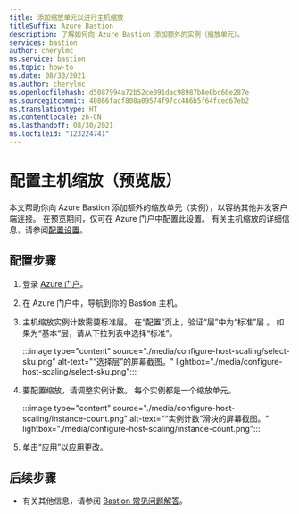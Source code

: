 ```yaml
---
title: 添加缩放单元以进行主机缩放
titleSuffix: Azure Bastion
description: 了解如何向 Azure Bastion 添加额外的实例（缩放单元）。
services: bastion
author: cherylmc
ms.service: bastion
ms.topic: how-to
ms.date: 08/30/2021
ms.author: cherylmc
ms.openlocfilehash: d5087994a72b52ce091dac98987b8e0bc60e287e
ms.sourcegitcommit: 40866facf800a09574f97cc486b5f64fced67eb2
ms.translationtype: HT
ms.contentlocale: zh-CN
ms.lasthandoff: 08/30/2021
ms.locfileid: "123224741"
---
```

# <a name="configure-host-scaling-preview"></a>配置主机缩放（预览版）

本文帮助你向 Azure Bastion 添加额外的缩放单元（实例），以容纳其他并发客户端连接。 在预览期间，仅可在 Azure 门户中配置此设置。 有关主机缩放的详细信息，请参阅[配置设置](configuration-settings.md#instance)。 

## <a name="configuration-steps"></a>配置步骤

1. 登录 [Azure 门户](https://ms.portal.azure.com)。
1. 在 Azure 门户中，导航到你的 Bastion 主机。
1. 主机缩放实例计数需要标准层。 在“配置”页上，验证“层”中为“标准”层  。 如果为“基本”层，请从下拉列表中选择“标准”。 

   :::image type="content" source="./media/configure-host-scaling/select-sku.png" alt-text="“选择层”的屏幕截图。" lightbox="./media/configure-host-scaling/select-sku.png":::
1. 要配置缩放，请调整实例计数。 每个实例都是一个缩放单元。

   :::image type="content" source="./media/configure-host-scaling/instance-count.png" alt-text="“实例计数”滑块的屏幕截图。" lightbox="./media/configure-host-scaling/instance-count.png":::
1. 单击“应用”以应用更改。

## <a name="next-steps"></a>后续步骤

* 有关其他信息，请参阅 [Bastion 常见问题解答](bastion-faq.md)。
